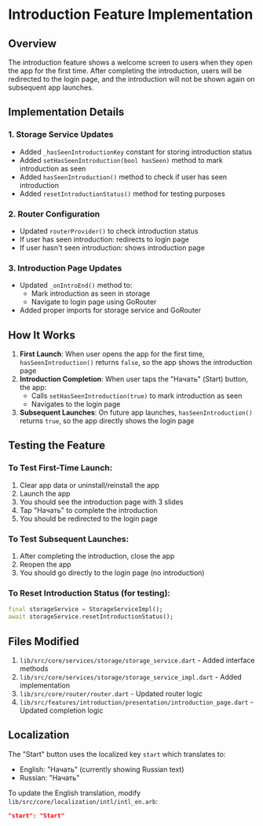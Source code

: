 # Introduction Feature Implementation

## Overview
The introduction feature shows a welcome screen to users when they open the app for the first time. After completing the introduction, users will be redirected to the login page, and the introduction will not be shown again on subsequent app launches.

## Implementation Details

### 1. Storage Service Updates
- Added `_hasSeenIntroductionKey` constant for storing introduction status
- Added `setHasSeenIntroduction(bool hasSeen)` method to mark introduction as seen
- Added `hasSeenIntroduction()` method to check if user has seen introduction
- Added `resetIntroductionStatus()` method for testing purposes

### 2. Router Configuration
- Updated `routerProvider()` to check introduction status
- If user has seen introduction: redirects to login page
- If user hasn't seen introduction: shows introduction page

### 3. Introduction Page Updates
- Updated `_onIntroEnd()` method to:
  - Mark introduction as seen in storage
  - Navigate to login page using GoRouter
- Added proper imports for storage service and GoRouter

## How It Works

1. **First Launch**: When user opens the app for the first time, `hasSeenIntroduction()` returns `false`, so the app shows the introduction page
2. **Introduction Completion**: When user taps the "Начать" (Start) button, the app:
   - Calls `setHasSeenIntroduction(true)` to mark introduction as seen
   - Navigates to the login page
3. **Subsequent Launches**: On future app launches, `hasSeenIntroduction()` returns `true`, so the app directly shows the login page

## Testing the Feature

### To Test First-Time Launch:
1. Clear app data or uninstall/reinstall the app
2. Launch the app
3. You should see the introduction page with 3 slides
4. Tap "Начать" to complete the introduction
5. You should be redirected to the login page

### To Test Subsequent Launches:
1. After completing the introduction, close the app
2. Reopen the app
3. You should go directly to the login page (no introduction)

### To Reset Introduction Status (for testing):
```dart
final storageService = StorageServiceImpl();
await storageService.resetIntroductionStatus();
```

## Files Modified

1. `lib/src/core/services/storage/storage_service.dart` - Added interface methods
2. `lib/src/core/services/storage/storage_service_impl.dart` - Added implementation
3. `lib/src/core/router/router.dart` - Updated router logic
4. `lib/src/features/introduction/presentation/introduction_page.dart` - Updated completion logic

## Localization
The "Start" button uses the localized key `start` which translates to:
- English: "Начать" (currently showing Russian text)
- Russian: "Начать"

To update the English translation, modify `lib/src/core/localization/intl/intl_en.arb`:
```json
"start": "Start"
``` 